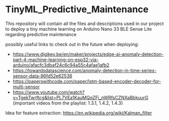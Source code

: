 # TinyML_Predictive_Maintenance
This repository will contain all the files and descriptions used in our project to deploy a tiny machine learning on Arduino Nano 33 BLE Sense Lite regarding predictive maintenance


possibly useful links to check out in the future when deploying:
- https://www.digikey.be/en/maker/projects/edge-ai-anomaly-detection-part-4-machine-learning-on-esp32-via-arduino/afacfc3dbaf24c6c94a55c4afae1afb2
- https://towardsdatascience.com/anomaly-detection-in-time-series-sensor-data-86fd52e62538
- https://paperswithcode.com/paper/lstm-based-encoder-decoder-for-multi-sensor
- https://www.youtube.com/watch?v=TgekTwrftcg&list=PL7VEa1KauMQqZFj_nWRfsCZNXaBbkuurG (important videos from the playlist: 1.3.1, 1.4.2, 1.4.3)


Idea for feature extraction: https://en.wikipedia.org/wiki/Kalman_filter

